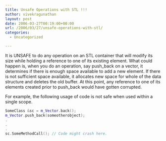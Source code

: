 ```yaml
---
title: Unsafe Operations with STL !!!
author: vivekragunathan
layout: post
date: 2006-03-27T00:19:00+00:00
url: /2006/03/27/unsafe-operations-with-stl/
categories:
  - Uncategorized

---
```

It is UNSAFE to do any operation on an STL container that will modify its size while holding a reference to one of its existing element. What could happen is, when you do an operation, say push_back on a vector, it determines if there is enough space available to add a new element. If there is not sufficient space available, it allocates new space for whole of the data structure and deletes the old buffer. At this point, any reference to one of its elements created prior to push_back would have gotten corrupted.

For example, the following usage of code is not safe when used within a single scope.

```cpp
SomeClass &sc = m_Vector.back();
m_Vector.push_back(someotherobject);
.
.
.
sc.SomeMethodCall(); // Code might crash here.
```
